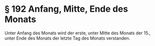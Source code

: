 # § 192 Anfang, Mitte, Ende des Monats
Unter Anfang des Monats wird der erste, unter Mitte des Monats der 15., unter Ende des Monats der letzte Tag des Monats verstanden.